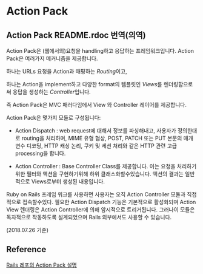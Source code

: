 # Action Pack

## Action Pack README.rdoc 번역(의역)

Action Pack은 (웹에서의)요청을 handling하고 응답하는 프레임워크입니다. Action Pack은 여러가지 메커니즘을 제공합니다.

하나는 URLs 요청을 Action과 매핑하는 *Routing*이고,

하나는 Action을 implement하고 다양한 format의 템플릿인 *Views*를 렌더링함으로써 응답을 생성하는 *Controller*입니다.

즉 Action Pack은 MVC 패러다임에서 View 와 Controller 레이어를 제공합니다.

Action Pack은 몇가지 모듈로 구성됩니다:

* Action Dispatch : web request에 대해서 정보를 파싱해내고, 사용자가 정의한대로 routing을 처리하며, MIME 유형 협상, POST, PATCH 또는 PUT 본문의 매개 변수 디코딩, HTTP 캐싱 논리, 쿠키 및 세션 처리와 같은  HTTP 관련 고급 processing을 합니다.

* Action Controller : Base Controller Class를 제공합니다. 이는 요청을 처리하기 위한 필터와 액션을 구현하기위해 하위 클래스화할수있습니다. 액션의 결과는 일반적으로 Views로부터 생성된 내용입니다.


Ruby on Rails 프레임 워크를 사용하면 사용자는 오직 Action Controller 모듈과 직접적으로 접속할수있다. 필요한 Action Dispatch 기능은 기본적으로 활성화되며 Action View 렌더링은 Action Controller에 의해 암시적으로 트리거됩니다. 그러나이 모듈은 독자적으로 작동하도록 설계되었으며 Rails 외부에서도 사용할 수 있습니다.

(2018.07.26 기준)

## Reference

[Rails 레포의 Action Pack 설명](https://github.com/rails/rails/tree/master/actionpack)


